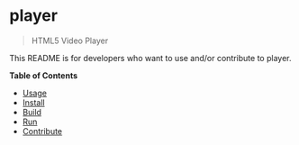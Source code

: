 # player

> HTML5 Video Player

This README is for developers who want to use and/or contribute to player.

**Table of Contents**

- [Usage](#Usage)
- [Install](#Install)
- [Build](#Build)
- [Run](#Run)
- [Contribute](#Contribute)
